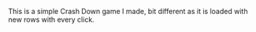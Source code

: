 This is a simple Crash Down game I made, bit different as it is loaded with new rows with every click.
